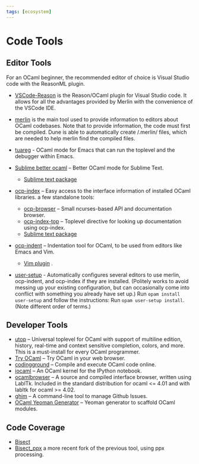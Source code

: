 ```yaml
---
tags: [ecosystem]
---
```


# Code Tools

## Editor Tools

For an OCaml beginner, the recommended editor of choice is Visual Studio code with the ReasonML plugin.

* [VSCode-Reason](https://github.com/reasonml-editor/vscode-reasonml)  is the Reason/OCaml plugin for Visual Studio code. It allows for all the advantages provided by Merlin with the convenience of the VSCode IDE.

* [merlin](https://github.com/ocaml/merlin)  is the main tool used to provide information to editors about OCaml codebases. Note that to provide information, the code must first be compiled. Dune is able to automatically create /.merlin/ files, which are needed to help merlin find the compiled files.
* [tuareg](https://github.com/ocaml/tuareg)  - OCaml mode for Emacs that can run the toplevel and the debugger within Emacs.
* [Sublime better ocaml](https://github.com/whitequark/sublime-better-ocaml)  – Better OCaml mode for Sublime Text.
  * [Sublime text package](https://github.com/def-lkb/sublime-text-merlin)
* [ocp-index](http://www.typerex.org/ocp-index.html)  – Easy access to the interface information of installed OCaml libraries. a few standalone tools:
  * [ocp-browser](http://www.typerex.org/ocp-index.html#ocp-browser)  – Small ncurses-based API and documentation browser.
  * [ocp-index-top](https://github.com/reynir/ocp-index-top)  – Toplevel directive for looking up documentation using ocp-index.
  * [Sublime text package](https://sublime.wbond.net/packages/OCaml%20Autocompletion)
* [ocp-indent](http://www.typerex.org/ocp-indent.html)  – Indentation tool for OCaml, to be used from editors like Emacs and Vim.
  * [Vim plugin](https://github.com/def-lkb/ocp-indent-vim) .
  
* [user-setup](https://github.com/OCamlPro/opam-user-setup) - Automatically configures several editors to use merlin,
ocp-indent, and ocp-index if they are installed.  (Politely works to avoid messing up your existing configuration, but can occasionally come into conflict with something you already have set up.)  Run `opam install user-setup` and follow the instructions: Run `opam user-setup install`. (Note different order of terms.)

## Developer Tools

* [utop](https://github.com/diml/utop)  – Universal toplevel for OCaml with support of multiline edition, history, real-time and context sensitive completion, colors, and more. This is a must-install for every OCaml programmer.
* [Try OCaml](http://try.ocamlpro.com/)  – Try OCaml in your web browser.
* [codingground](https://www.tutorialspoint.com/compile_ocaml_online.php)  – Compile and execute OCaml code online.
* [iocaml](https://github.com/andrewray/iocaml)  – An OCaml kernel for the IPython notebook.
* [ocamlbrowser](http://caml.inria.fr/pub/docs/manual-ocaml/browser.html)  – A source and compiled interface browser, written using LablTk. Included in the standard distribution for ocaml <= 4.01 and with labltk for ocaml >= 4.02.
* [ghim](https://github.com/samoht/ghim)  – A command-line tool to manage Github Issues.
* [OCaml Yeoman Generator](https://github.com/mabrasil/generator-ocaml)  – Yeoman generator to scaffold OCaml modules.

## Code Coverage

* [Bisect](http://bisect.x9c.fr/)
* [Bisect_ppx](https://github.com/rleonid/bisect_ppx)  a more recent fork of the previous tool, using ppx processing.

